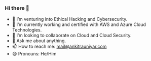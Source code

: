 ### Hi there 👋

- 🔭 I’m venturing into Ethical Hacking and Cybersecurity.
- 🌱 I’m currently working and certified with AWS and Azure Cloud Technologies.
- 👯 I’m looking to collaborate on Cloud and Cloud Security.
- 💬 Ask me about anything.
- 📫 How to reach me: mail@ankitrauniyar.com
- 😄 Pronouns: He/Him
